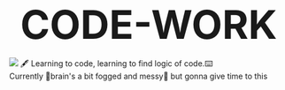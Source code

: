<body>
  <center><b style="font-size:72px;">CODE-WORK</b></center><br>
  <img src="https://upload.wikimedia.org/wikipedia/commons/1/19/C_Logo.png" onclick="github.com/retrobone/code-work/tree/main/dsa-c">
🖋️ Learning to code, learning to find logic of code.⌨️<br>
Currently 🧠brain's a bit fogged and messy🧠 but gonna give time to this
</body>
